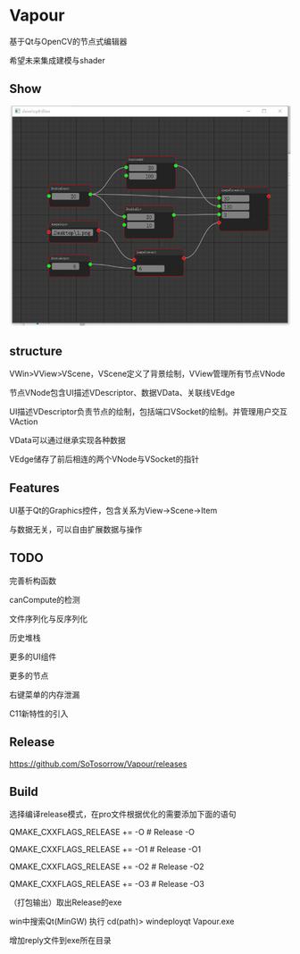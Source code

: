 # Vapour
基于Qt与OpenCV的节点式编辑器

希望未来集成建模与shader



## Show

![show1](./doc/show1.png)



## structure

VWin>VView>VScene，VScene定义了背景绘制，VView管理所有节点VNode

节点VNode包含UI描述VDescriptor、数据VData、关联线VEdge

UI描述VDescriptor负责节点的绘制，包括端口VSocket的绘制。并管理用户交互VAction

VData可以通过继承实现各种数据

VEdge储存了前后相连的两个VNode与VSocket的指针



## Features

UI基于Qt的Graphics控件，包含关系为View->Scene->Item

与数据无关，可以自由扩展数据与操作



## TODO

完善析构函数

canCompute的检测

文件序列化与反序列化

历史堆栈

更多的UI组件

更多的节点

右键菜单的内存泄漏

C11新特性的引入



## Release

https://github.com/SoTosorrow/Vapour/releases



## Build

选择编译release模式，在pro文件根据优化的需要添加下面的语句

QMAKE_CXXFLAGS_RELEASE += -O # Release -O

QMAKE_CXXFLAGS_RELEASE += -O1 # Release -O1

QMAKE_CXXFLAGS_RELEASE += -O2 # Release -O2

QMAKE_CXXFLAGS_RELEASE += -O3 # Release -O3


（打包输出）取出Release的exe

win中搜索Qt(MinGW) 执行 cd(path)> windeployqt Vapour.exe

增加reply文件到exe所在目录





